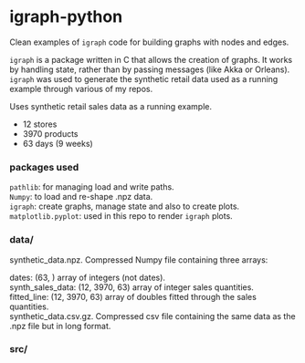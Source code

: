 # igraph-python
Clean examples of `igraph` code for building graphs with nodes and edges.  

`igraph` is a package written in C that allows the creation of graphs. It works by handling state, rather than by passing messages (like Akka or Orleans). `igraph` was used to generate the synthetic retail data used as a running example through various of my repos.

Uses synthetic retail sales data as a running example.

- 12 stores  
- 3970 products  
- 63 days (9 weeks)

### packages used
`pathlib`: for managing load and write paths.  
`Numpy`: to load and re-shape .npz data.  
`igraph`: create graphs, manage state and also to create plots.  
`matplotlib.pyplot`: used in this repo to render `igraph` plots.

### data/
synthetic_data.npz. Compressed Numpy file containing three arrays:

dates: (63, ) array of integers (not dates).  
synth_sales_data: (12, 3970, 63) array of integer sales quantities.  
fitted_line: (12, 3970, 63) array of doubles fitted through the sales quantities.  
synthetic_data.csv.gz. Compressed csv file containing the same data as the .npz file but in long format.  

### src/

